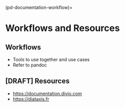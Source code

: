 
(pd-documentation-workflow)=
# Workflows and Resources

## Workflows

- Tools to use together and use cases
- Refer to pandoc

## [DRAFT] Resources

- <https://documentation.divio.com>
- <https://diataxis.fr>